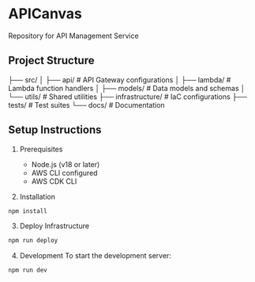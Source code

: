 # APICanvas

Repository for API Management Service

## Project Structure

├── src/
│ ├── api/ # API Gateway configurations
│ ├── lambda/ # Lambda function handlers
│ ├── models/ # Data models and schemas
│ └── utils/ # Shared utilities
├── infrastructure/ # IaC configurations
├── tests/ # Test suites
└── docs/ # Documentation

## Setup Instructions

1. Prerequisites

   - Node.js (v18 or later)
   - AWS CLI configured
   - AWS CDK CLI

2. Installation

```bash
npm install
```

3. Deploy Infrastructure

```bash
npm run deploy
```

4. Development
   To start the development server:

```bash
npm run dev
```
